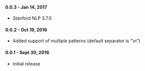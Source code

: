 #### 0.0.3 - Jan 14, 2017
* Stanford NLP 3.7.0

#### 0.0.2 - Oct 19, 2016
* Added support of multiple patterns (default separator is "\n")

#### 0.0.1 - Sept 30, 2016
* Initial release
